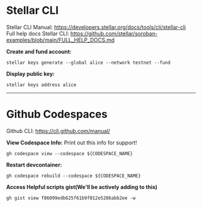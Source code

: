 # Stellar CLI
Stellar CLI Manual: https://developers.stellar.org/docs/tools/cli/stellar-cli
Full help docs Stellar CLI: https://github.com/stellar/soroban-examples/blob/main/FULL_HELP_DOCS.md

**Create and fund account:**
```
stellar keys generate --global alice --network testnet --fund
```

**Display public key:**
```
stellar keys address alice
```

---
# Github Codespaces
Github CLI:  https://cli.github.com/manual/

**View Codespace Info:**
Print out this info for support!

```text
gh codespace view --codespace ${CODESPACE_NAME} 
```

**Restart devcontainer:**
```text
gh codespace rebuild --codespace ${CODESPACE_NAME}
```

**Access Helpful scripts gist(We'll be actively adding to this)**
```text
gh gist view f86099edb625f61b9f012e5286abb2ee -w
```